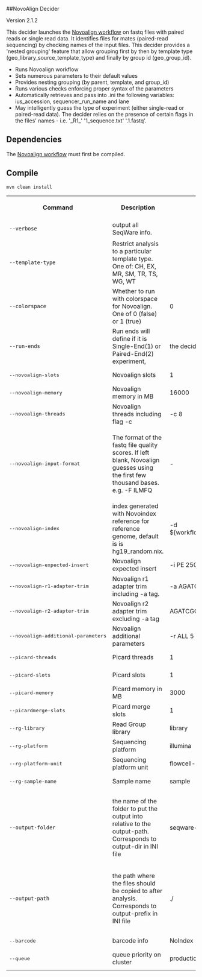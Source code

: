 ##NovoAlign Decider

Version 2.1.2

This decider launches the [Novoalign workflow](../workflow-novoalign) on fastq files with paired reads or single read data. It identifies files for mates (paired-read sequencing) by checking names of the input files. This decider provides a 'nested grouping' feature that allow grouping first by then by template type (geo_library_source_template\_type) and finally by group id (geo_group_id).

*    Runs Novoalign workflow
*    Sets numerous parameters to their default values
*    Provides nesting grouping (by parent, template, and group_id)
*    Runs various checks enforcing proper syntax of the parameters
*    Automatically retrieves and pass into .ini the following variables: ius_accession, sequencer_run_name and lane
*    May intelligently guess the type of experiment (either single-read or paired-read data). The decider relies on the presence of certain flags in the files' names - i.e. '_R1\_'  '1_sequence.txt' '.1.fastq'.


## Dependencies

The [Novoalign workflow](../workflow-novoalign) must first be compiled.

## Compile

    mvn clean install



<table>
  <tbody>
    <tr>
      <th>
        <p>Command</p>
      </th>
      <th>
        <p>Description</p>
      </th>
      <th colspan="1">Default</th>
    </tr>
    <tr>
      <td colspan="1">
        <p>
          <code>--verbose</code>
        </p>
      </td>
      <td colspan="1">output all SeqWare info.</td>
      <td colspan="1"> </td>
    </tr>
    <tr>
      <td colspan="1">
        <p>
          <code>--template-type</code>
        </p>
      </td>
      <td colspan="1">Restrict analysis to a particular template type. One of: CH, EX, MR, SM, TR, TS, WG, WT</td>
      <td colspan="1"> </td>
    </tr>
    <tr>
      <td colspan="1">
        <p>
          <code>--colorspace</code>
        </p>
      </td>
      <td colspan="1">Whether to run with colorspace for Novoalign. One of 0 (false) or 1 (true)</td>
      <td colspan="1">0</td>
    </tr>
    <tr>
      <td colspan="1">
        <p>
          <code>--run-ends</code>
        </p>
      </td>
      <td colspan="1">Run ends will define if it is Single-End(1) or Paired-End(2) experiment,</td>
      <td colspan="1">the decider should figure out this automatically</td>
    </tr>
    <tr>
      <td colspan="1">
        <pre>--novoalign-slots</pre>
      </td>
      <td colspan="1">Novoalign slots</td>
      <td colspan="1">1</td>
    </tr>
    <tr>
      <td colspan="1">
        <pre>--novoalign-memory</pre>
      </td>
      <td colspan="1">Novoalign memory in MB</td>
      <td colspan="1">16000</td>
    </tr>
    <tr>
      <td colspan="1">
        <pre>--novoalign-threads</pre>
      </td>
      <td colspan="1">Novoalign threads including flag -c</td>
      <td colspan="1">-c 8</td>
    </tr>
    <tr>
      <td colspan="1">
        <pre>--novoalign-input-format</pre>
      </td>
      <td colspan="1">
        <p>The format of the fastq file quality scores. If left blank, Novoalign guesses using the first few thousand bases. e.g. -F ILMFQ</p>
      </td>
      <td colspan="1">-</td>
    </tr>
    <tr>
      <td colspan="1">
        <pre>--novoalign-index</pre>
      </td>
      <td colspan="1">index generated with Novoindex reference for reference genome, default is is hg19_random.nix.</td>
      <td colspan="1">-d ${workflow_bundle_dir}/Workflow_Bundle_GenomicAlignmentNovoalign/0.10.4/data/indexes/novoalign/hg19/hg19_random/hg19_random.nix</td>
    </tr>
    <tr>
      <td colspan="1">
        <pre>--novoalign-expected-insert</pre>
      </td>
      <td colspan="1">Novoalign expected insert</td>
      <td colspan="1">-i PE 250,50</td>
    </tr>
    <tr>
      <td colspan="1">
        <pre>--novoalign-r1-adapter-trim</pre>
      </td>
      <td colspan="1">Novoalign r1 adapter trim including -a tag.</td>
      <td colspan="1">-a AGATCGGAAGAGCGGTTCAGCAGGAATGCCGAGACCG</td>
    </tr>
    <tr>
      <td colspan="1">
        <pre>--novoalign-r2-adapter-trim</pre>
      </td>
      <td colspan="1">Novoalign r2 adapter trim excluding -a tag</td>
      <td colspan="1">AGATCGGAAGAGCGTCGTGTAGGGAAAGAGTGT</td>
    </tr>
    <tr>
      <td colspan="1">
        <pre>--novoalign-additional-parameters</pre>
      </td>
      <td colspan="1">Novoalign additional parameters</td>
      <td colspan="1">-r ALL 5 -R 0 -o SAM</td>
    </tr>
    <tr>
      <td colspan="1">
        <pre>--picard-threads</pre>
      </td>
      <td colspan="1">Picard threads</td>
      <td colspan="1">1</td>
    </tr>
    <tr>
      <td colspan="1">
        <pre>--picard-slots</pre>
      </td>
      <td colspan="1">Picard slots</td>
      <td colspan="1">1</td>
    </tr>
    <tr>
      <td colspan="1">
        <pre>--picard-memory</pre>
      </td>
      <td colspan="1">Picard memory in MB</td>
      <td colspan="1">3000</td>
    </tr>
    <tr>
      <td colspan="1">
        <pre>--picardmerge-slots</pre>
      </td>
      <td colspan="1">Picard merge slots</td>
      <td colspan="1">1</td>
    </tr>
    <tr>
      <td colspan="1">
        <pre>--rg-library</pre>
      </td>
      <td colspan="1">Read Group library</td>
      <td colspan="1">library</td>
    </tr>
    <tr>
      <td colspan="1">
        <pre>--rg-platform</pre>
      </td>
      <td colspan="1">Sequencing platform</td>
      <td colspan="1">illumina</td>
    </tr>
    <tr>
      <td colspan="1">
        <pre>--rg-platform-unit</pre>
      </td>
      <td colspan="1">Sequencing platform unit</td>
      <td colspan="1">flowcell-barcode_lane</td>
    </tr>
    <tr>
      <td colspan="1">
        <pre>--rg-sample-name</pre>
      </td>
      <td colspan="1">Sample name</td>
      <td colspan="1">sample</td>
    </tr>
    <tr>
      <td>
        <p>
          <code>--output-folder</code>
        </p>
      </td>
      <td>
        <p>the name of the folder to put the output into relative to the output-path. Corresponds to output-dir in INI file</p>
      </td>
      <td> seqware-results</td>
    </tr>
    <tr>
      <td>
        <p>
          <code>--output-path</code>
        </p>
      </td>
      <td>
        <p>the path where the files should be copied to after analysis. Corresponds to output-prefix in INI file</p>
      </td>
      <td> ./</td>
    </tr>
    <tr>
      <td>
        <pre>--barcode</pre>
      </td>
      <td>barcode info</td>
      <td>NoIndex</td>
    </tr>
    <tr>
      <td>
        <pre>--queue</pre>
      </td>
      <td>queue priority on cluster</td>
      <td>production</td>
    </tr>
    <tr>
      <td colspan="1"> </td>
      <td colspan="1"> </td>
      <td colspan="1"> </td>
    </tr>
  </tbody>
</table>
